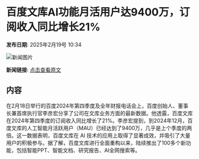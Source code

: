 # 百度文库AI功能月活用户达9400万，订阅收入同比增长21%

**发布日期**: 2025年2月19号 10:34

![新闻图片](https://pic.chinaz.com/picmap/thumb/201912192146022158_1.jpg)

**新闻链接**: [点击查看原文](https://www.aibase.com/zh/news/15502)

## 内容

在2月18日举行的百度2024年第四季度及全年财报电话会上，百度创始人、董事长兼首席执行官李彦宏分享了公司在文库业务方面的最新数据。他透露，百度文库在2024年第四季度的订阅收入同比增长了21%。李彦宏提到，到2024年12月，百度文库的人工智能月活跃用户（MAU）已经达到了9400万，几乎是上个季度的两倍。这一数据表明，百度文库在 AI 技术的应用上取得了显著成效，并吸引了大量用户的积极参与。据了解，百度文库进行全面重构以来，陆续推出了100多个新功能，包括智能PPT、智能文档、研究报告、AI全网搜索等。
